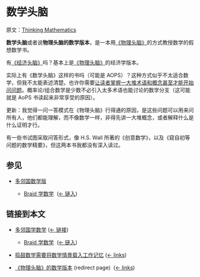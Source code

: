 # 数学头脑

原文：[Thinking Mathematics](https://wiki.issarice.com/wiki/Thinking_Mathematics)

**数学头脑**或者说**物理头脑的数学版本**，是一本用[《物理头脑》](https://wiki.issarice.com/index.php?title=Thinking_Physics&action=edit&redlink=1)的方式教授数学的假想数学书。

有[《经济头脑》](https://wiki.issarice.com/index.php?title=Thinking_Economics&action=edit&redlink=1)吗？基本上是[《物理头脑》](https://wiki.issarice.com/index.php?title=Thinking_Physics&action=edit&redlink=1)的经济学版本。

实际上有《数学头脑》这样的书吗（可能是 AOPS）？这种方式似乎不太适合数学，但我不太能表述清楚。也许你需要[让读者掌握一大堆术语和概念甚至才能开始问问题]()。概率论/组合数学是少数不必引入太多术语也能讨论的数学分支（这可能就是 AoPS 书读起来非常享受的原因）。

更新：我觉得一问一答模式在《物理头脑》行得通的原因，是这些问题可以用来问所有人，他们都能理解，而不像数学一样，非得先讲一大堆概念，或者解释什么是什么证明才行。

有一些书试图采取问答形式，像 H.S. Wall 所著的《创意数学》，以及《窥自初等问题的数学精要》，但这两本书我都没有深入读过。

## 参见

* [多邻国数学版](https://wiki.issarice.com/wiki/Duolingo_for_math)

	+ [Braid 学数学](https://wiki.issarice.com/wiki/Braid_for_math) ‎ ([← 链入](https://wiki.issarice.com/index.php?title=Special:WhatLinksHere&target=Braid+for+math))

## 链接到本文

* [多邻国学数学](https://wiki.issarice.com/wiki/Duolingo_for_math) ‎ ([← 链接](https://wiki.issarice.com/index.php?title=Special:WhatLinksHere&target=Duolingo+for+math))

	+ [Braid 学数学](https://wiki.issarice.com/wiki/Braid_for_math) ‎ ([← 链入](https://wiki.issarice.com/index.php?title=Special:WhatLinksHere&target=Braid+for+math))

* [捣鼓数学需要将数学情景载入工作记忆](https://wiki.issarice.com/wiki/Tinkering_in_math_requires_loading_the_situation_into_working_memory) ‎ ([← links](https://wiki.issarice.com/index.php?title=Special:WhatLinksHere&target=Tinkering+in+math+requires+loading+the+situation+into+working+memory))

* [《物理头脑》的数学版本](https://wiki.issarice.com/index.php?title=Thinking_Physics_for_math&redirect=no) (redirect page) ‎ ([← links](https://wiki.issarice.com/index.php?title=Special:WhatLinksHere&target=Thinking+Physics+for+math))
